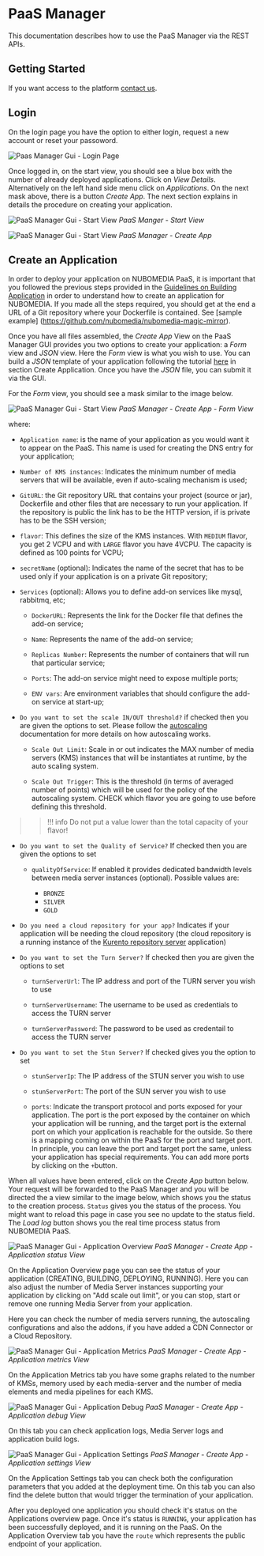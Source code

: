 # PaaS Manager

This documentation describes how to use the PaaS Manager via the REST APIs.

## Getting Started

If you want access to the platform [contact us](mailto:nubomedia-dev@googlegroups.com).

## Login

On the login page you have the option to either login, request a new account or reset your passoword.

![Paas Manager Gui - Login Page](../img/paas_login_page.jpg)

Once logged in, on the start view, you should see a blue box with the number of already deployed applications. Click on *View Details*. Alternatively on the left hand side menu click on *Applications*. On the next mask above, there is a button *Create App*. The next section explains in details the procedure on creating your application.

![PaaS Manager Gui - Start View](../img/paas_overview_page.jpg)
*PaaS Manger - Start View*

![PaaS Manager Gui - Start View](../img/paas_overview.jpg)
*PaaS Manager - Create App*

## Create an Application

In order to deploy your application on NUBOMEDIA PaaS, it is important that you followed the previous steps provided in the [Guidelines on Building Application](paas-introduction.md) in order to understand how to create an application for NUBOMEDIA. If you made all the steps required, you should get at the end a URL of a Git repository where your Dockerfile is contained. See [sample example] (https://github.com/nubomedia/nubomedia-magic-mirror).

Once you have all files assembled, the *Create App* View on the PaaS Manager GUI provides you two options to create your application: a *Form* view and *JSON* view. Here the *Form* view is what you wish to use. You can build a *JSON* template of your application following the tutorial [here](paas-api.md) in section Create Application. Once you have the *JSON* file, you can submit it via the GUI.

For the *Form* view, you should see a mask similar to the image below.

![PaaS Manager Gui - Start View](../img/paas_create_app_page.png)
*PaaS Manager - Create App - Form View*

where:

-  ```Application name```: is the name of your application as you would want it to appear on the PaaS. This name is used for creating the DNS entry for your application;

-  ```Number of KMS instances```: Indicates the minimum number of media servers that will be available, even if auto-scaling mechanism is used;

- ```GitURL```: the Git repository URL that contains your project (source or jar), Dockerfile and other files that are necessary to run your application. If the repository is public the link has to be the HTTP version, if is private has to be the SSH version;

-  ```flavor```:  This defines the size of the KMS instances. With ```MEDIUM``` flavor, you get 2 VCPU and with ```LARGE``` flavor you have 4VCPU. The capacity is defined as 100 points for VCPU;

-  ```secretName``` (optional): Indicates the name of the secret that has to be used only if your application is on a private Git repository;

-  ```Services``` (optional): Allows you to define add-on services like mysql, rabbitmq, etc;

    -  ```DockerURL```: Represents the link for the Docker file that defines the add-on service;
    
    -  ```Name```: Represents the name of the add-on service;
    
    -  ```Replicas Number```: Represents the number of containers that will run that particular service;
    
    -  ```Ports```: The add-on service might need to expose multiple ports;
    
    -  ```ENV vars```: Are environment variables that should configure the add-on service at start-up;

-  ```Do you want to set the scale IN/OUT threshold?``` if checked then you are given the options to set. Please follow the [autoscaling](autoscaling.md) documentation for more details on how autoscaling works.

    - ```Scale Out Limit```: Scale in or out indicates the MAX number of media servers (KMS) instances that will be instantiates at runtime, by the auto scaling system.

    - ```Scale Out Trigger```: This is the threshold (in terms of averaged number of points) which will be used for the policy of the autoscaling system. CHECK which flavor you are going to use before defining this threshold. 

>>!!! info
    Do not put a value lower than the total capacity of your flavor!

- ```Do you want to set the Quality of Service?``` If checked then you are given the options to set

    - ```qualityOfService```:  If enabled it provides dedicated bandwidth levels between media server instances (optional). Possible values are:

	    - ```BRONZE```
	    - ```SILVER```
	    - ```GOLD```

- ```Do you need a cloud repository for your app?``` Indicates if your application will be needing the cloud repository (the cloud repository is a running instance of the [Kurento repository server](http://doc-kurento-repository.readthedocs.org/en/latest/server.html) application)

- ```Do you want to set the Turn Server?``` If checked then you are given the options to set

    - ```turnServerUrl```: The IP address and port of the TURN server you wish to use

    - ```turnServerUsername```: The username to be used as credentials to access the TURN server

    - ```turnServerPassword```: The password to be used as credentail to access the TURN server

- ```Do you want to set the Stun Server?``` If checked gives you the option to set

    - ```stunServerIp```: The IP address of the STUN server you wish to use

    - ```stunServerPort```: The port of the SUN server you wish to use

    - ```ports```: Indicate the transport protocol and ports exposed for your application. The port is the port exposed by the container on which  your application will be running, and the target port is the external port on which your application is reachable for the outside. So there is a mapping coming on within the PaaS for the port and target port. In principle, you can leave the port and target port the same, unless your application has special requirements. You can add more ports by clicking on the ```+```button.

When all values have been entered, click on the *Create App* button below. Your request will be forwarded to the PaaS Manager and you will be directed the a view similar to the image below, which shows you the status to the creation process. ```Status``` gives you the status of the process. You might want to reload this page in case you see no update to the status field. The *Load log* button shows you the real time process status from NUBOMEDIA PaaS.

![PaaS Manager Gui - Application Overview](../img/paas_app_overview.png)
*PaaS Manager - Create App - Application status View*

On the Application Overview page you can see the status of your application (CREATING, BUILDING, DEPLOYING, RUNNING). Here you can also adjust the number of Media Server instances supporting your application by clicking on "Add scale out limit", or you can stop, start or remove one running Media Server from your application.

Here you can check the number of media servers running, the autoscaling configurations and also the addons, if you have added a CDN Connector or a Cloud Repository.

![PaaS Manager Gui - Application Metrics](../img/paas_app_metrics.png)
*PaaS Manager - Create App - Application metrics View*

On the Application Metrics tab you have some graphs related to the number of KMSs, memory used by each media-server and the number of media elements and media pipelines for each KMS.

![PaaS Manager Gui - Application Debug](../img/paas_app_debug.png)
*PaaS Manager - Create App - Application debug View*

On this tab you can check application logs, Media Server logs and application build logs.

![PaaS Manager Gui - Application Settings](../img/paas_app_settings.png)
*PaaS Manager - Create App - Application settings View*

On the Application Settings tab you can check both the configuration parameters that you added at the deployment time. On this tab you can also find the delete button that would trigger the termination of your application.

After you deployed one application you should check it's status on the Applications overview page. Once it's status is ```RUNNING```, your application has been successfully deployed, and it is running on the PaaS. On the Application Overview tab you have the ```route``` which represents the public endpoint of your application.
